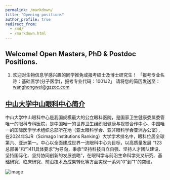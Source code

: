 ```yaml
---
permalink: /markdown/
title: "Opening positions"
author_profile: true
redirect_from: 
  - /md/
  - /markdown.html
---
```


## <font>Welcome! Open Masters, PhD & Postdoc Positions.</font>

1. 欢迎对生物信息学感兴趣的同学推免或报考硕士及博士研究生！ 「报考专业名称：基础医学(分子医学)，报考专业代码：1001J2」 请将您的简历发送至：wanghongwei@gzzoc.com


 

## [中山大学中山眼科中心简介](https://www.gzzoc.com/zxjj)  

中山大学中山眼科中心是我国规模最大的公立眼科医院，是国家卫生健康委属委管唯一的眼科专科医院，是中国唯一的世界卫生组织眼健康与视觉合作中心、中国唯一的国际医学学术组织总部所在地（亚太眼科学会、亚非眼科学会亚洲办公室），在2024年SJR（Scimago Institutions Ranking）大学学术排名中，眼科位居全球第六、亚洲第一。中心以全面建成世界一流眼科中心为目标，以高质量发展 “123总部署”和“1411具体要求”为导向，秉承“坚持科技自立自强、坚持人才团队建设、坚持国际化、坚持协同创新的发展战略”，在眼科学与前沿生命科学交叉研究、基础研究、临床研究、前沿技术及成果转化等方面实现一系列“0”到“1”的突破。

![image](https://github.com/ORFome/ORFome.github.io/assets/168516543/2aef7e8c-acae-4065-9a65-0daa42a1b02d)


